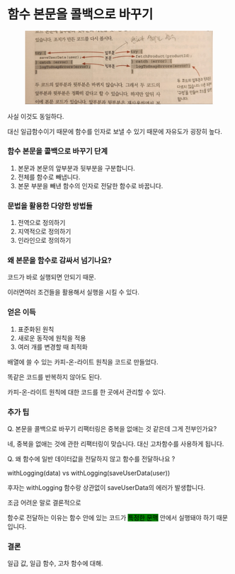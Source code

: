 # 함수 본문을 콜백으로 바꾸기



<figure><img src="../../../.gitbook/assets/image (1).png" alt=""><figcaption></figcaption></figure>

사실 이것도 동일하다.

대신 일급함수이기 때문에 함수를 인자로 보낼 수 있기 때문에 자유도가 굉장히 높다.



### 함수 본문을 콜백으로 바꾸기 단계

1. 본문과 본문의 앞부분과 뒷부분을 구분합니다.
2. 전체를 함수로 빼냅니다.
3. 본문 부분을 빼낸 함수의 인자로 전달한 함수로 바꿉니다.

### 문법을 활용한 다양한 방법들

1. 전역으로 정의하기
2. 지역적으로 정의하기
3. 인라인으로 정의하기



### 왜 본문을 함수로 감싸서 넘기나요?

코드가 바로 실행되면 안되기 때문.

이러면여러 조건들을 활용해서 실행을 시킬 수 있다.



### 얻은 이득

1. 표준화된 원칙
2. 새로운 동작에 원칙을 적용
3. 여러 개를 변경할 때 최적화

배열에 쓸 수 있는 카피-온-라이트 원칙을 코드로 만들었다.

똑같은 코드를 반복하지 않아도 된다.

카피-온-라이트 원칙에 대한 코드를 한 곳에서 관리할 수 있다.



### 추가 팁

Q. 본문을 콜백으로 바꾸기 리팩터링은 중복을 없애는 것 같은데 그게 전부인가요?

네, 중복을 없애는 것에 관한 리팩터링이 맞습니다. 대신 고차함수를 사용하게 됩니다.



Q. 왜 함수에 일반 데이터값을 전달하지 않고 함수를 전달하나요 ?



withLogging(data) vs withLogging(saveUserData(user))

후자는 withLogging 함수랑 상관없이 saveUserData의 에러가 발생합니다.

조금 어려운 말로 결론적으로&#x20;

함수로 전달하는 이유는 함수 안에 있는 코드가 <mark style="background-color:green;">특정한 문맥</mark> 안에서 실행돼야 하기 때문입니다.



### 결론

일급 값, 일급 함수, 고차 함수에 대해.

